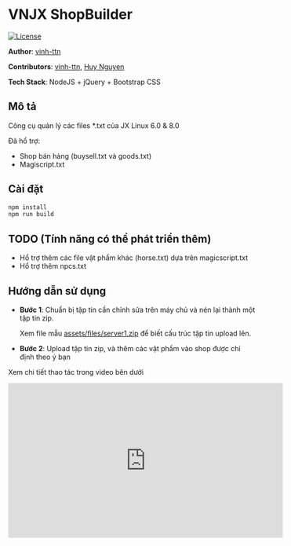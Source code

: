 # VNJX ShopBuilder

[![License](https://img.shields.io/badge/License-MIT-blue.svg)](../../LICENSE)

**Author**: [vinh-ttn](https://www.facebook.com/nghiemtucdeptrai)

**Contributors**: [vinh-ttn](https://www.facebook.com/nghiemtucdeptrai), [Huy Nguyen](https://fb.com/huysgn)

**Tech Stack**:  NodeJS + jQuery + Bootstrap CSS



## Mô tả

Công cụ quản lý các files *.txt của JX Linux 6.0 & 8.0

Đã hổ trợ:

* Shop bán hàng (buysell.txt và goods.txt)
* Magiscript.txt



## Cài đặt

```bash
npm install
npm run build
```



## TODO (Tính năng có thể phát triển thêm)

* Hổ trợ thêm các file vật phẩm khác (horse.txt) dựa trên magicscript.txt 
* Hổ trợ thêm npcs.txt





## Hướng dẫn sử dụng

- **Bước 1**: Chuẩn bị tập tin cần chỉnh sửa trên máy chủ và nén lại thành một tập tin zip.

  Xem file mẫu [assets/files/server1.zip](https://github.com/jxoffline/jxtools/blob/main/shopbuilder/assets/files/server1.zip) để biết cấu trúc tập tin upload lên.

- **Bước 2**: Upload tập tin zip, và thêm các vật phẩm vào shop được chỉ định theo ý bạn

Xem chi tiết thao tác trong video bên dưới

<iframe width="560" height="315" src="https://www.youtube.com/embed/_QTmfC8G1So?si=h4IAK0cgnS3hpbBH" title="YouTube video player" frameborder="0" allow="accelerometer; autoplay; clipboard-write; encrypted-media; gyroscope; picture-in-picture; web-share" allowfullscreen></iframe>

